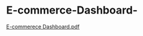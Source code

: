 # E-commerce-Dashboard-

[E-commerece Dashboard.pdf](https://github.com/user-attachments/files/20642483/E-commerece.Dashboard.pdf)
